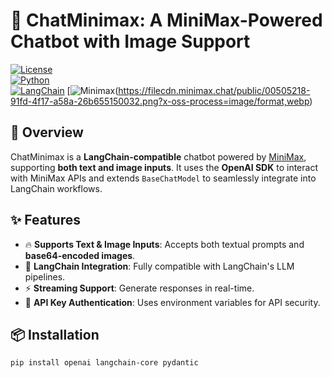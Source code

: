 # 🚀 ChatMinimax: A MiniMax-Powered Chatbot with Image Support  

[![License](https://img.shields.io/badge/license-MIT-blue.svg)](LICENSE)  
[![Python](https://img.shields.io/badge/python-3.8%2B-blue)](https://www.python.org/)  
[![LangChain](https://img.shields.io/badge/langchain-compatible-brightgreen)](https://www.langchain.com/) 
[![Minimax](https://img.shields.io/badge/minimax)(https://filecdn.minimax.chat/public/00505218-91fd-4f17-a58a-26b655150032.png?x-oss-process=image/format,webp)

## 📌 Overview  

ChatMinimax is a **LangChain-compatible** chatbot powered by [MiniMax](https://www.minimaxi.chat/), supporting **both text and image inputs**. It uses the **OpenAI SDK** to interact with MiniMax APIs and extends `BaseChatModel` to seamlessly integrate into LangChain workflows.  

## ✨ Features  

- 🔥 **Supports Text & Image Inputs**: Accepts both textual prompts and **base64-encoded images**.  
- 🚀 **LangChain Integration**: Fully compatible with LangChain's LLM pipelines.  
- ⚡ **Streaming Support**: Generate responses in real-time.  
- 🔑 **API Key Authentication**: Uses environment variables for API security.  

## 📦 Installation  

```sh
pip install openai langchain-core pydantic
```

